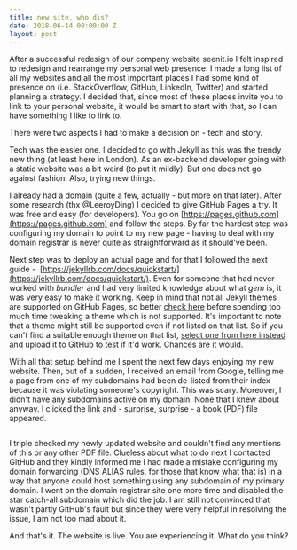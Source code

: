 ```yaml
---
title: new site, who dis?
date: 2018-06-14 00:00:00 Z
layout: post
---
```


<span class="dropcap">A</span>fter a successful redesign of our company website seenit.io I felt inspired to redesign and rearrange my personal web presence. I made a long list of all my websites and all the most important places I had some kind of presence on (i.e. StackOverflow, GitHub, LinkedIn, Twitter) and started planning a strategy. I decided that, since most of these places invite you to link to your personal website, it would be smart to start with that, so I can have something I like to link to.

There were two aspects I had to make a decision on - tech and story.

Tech was the easier one. I decided to go with Jekyll as this was the trendy new thing (at least here in London). As an ex-backend developer going with a static website was a bit weird (to put it mildly). But one does not go against fashion. Also, trying new things.

I already had a domain (quite a few, actually - but more on that later). After some research (thx @LeeroyDing) I decided to give GitHub Pages a try. It was free and easy (for developers). You go on [https://pages.github.com](https://pages.github.com) and follow the steps. By far the hardest step was configuring my domain to point to my new page - having to deal with my domain registrar is never quite as straightforward as it should've been.

Next step was to deploy an actual page and for that I followed the next guide - <img src="{{ '/assets/img/image1.png' | prepend: site.baseurl }}" alt="">  [https://jekyllrb.com/docs/quickstart/](https://jekyllrb.com/docs/quickstart/). Even for someone that had never worked with _bundler_ and had very limited knowledge about what _gem_ is, it was very easy to make it working. Keep in mind that not all Jekyll themes are supported on GitHub Pages, so better [check here](https://pages.github.com/themes/) before spending too much time tweaking a theme which is not supported. It's important to note that a theme might still be supported even if not listed on that list. So if you can't find a suitable enough theme on that list, [select one from here instead](https://jekyllrb.com/docs/themes/) and upload it to GitHub to test if it'd work. Chances are it would.

With all that setup behind me I spent the next few days enjoying my new website. Then, out of a sudden, I received an email from Google, telling me a page from one of my subdomains had been de-listed from their index because it was violating someone's copyright. This was scary. Moreover, I didn't have any subdomains active on my domain. None that I knew about anyway. I clicked the link and - surprise, surprise - a book (PDF) file appeared.

<img src="{{ '/assets/img/image2.jpg' | prepend: site.baseurl }}" alt="">

I triple checked my newly updated website and couldn't find any mentions of this or any other PDF file. Clueless about what to do next I contacted GitHub and they kindly informed me I had made a mistake configuring my domain forwarding (DNS ALIAS rules, for those that know what that is) in a way that anyone could host something using any subdomain of my primary domain. I went on the domain registrar site one more time and disabled the star catch-all subdomain which did the job. I am still not convinced that wasn't partly GitHub's fault but since they were very helpful in resolving the issue, I am not too mad about it.

And that's it. The website is live. You are experiencing it. What do you think?